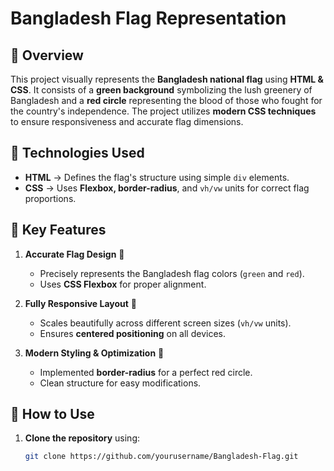 # Bangladesh Flag Representation

## 📌 Overview
This project visually represents the **Bangladesh national flag** using **HTML & CSS**. It consists of a **green background** symbolizing the lush greenery of Bangladesh and a **red circle** representing the blood of those who fought for the country's independence. The project utilizes **modern CSS techniques** to ensure responsiveness and accurate flag dimensions.

## 🔧 Technologies Used
- **HTML** → Defines the flag's structure using simple `div` elements.
- **CSS** → Uses **Flexbox, border-radius**, and `vh/vw` units for correct flag proportions.

## 🚀 Key Features
1. **Accurate Flag Design** 🏴  
   - Precisely represents the Bangladesh flag colors (`green` and `red`).
   - Uses **CSS Flexbox** for proper alignment.

2. **Fully Responsive Layout** 📲  
   - Scales beautifully across different screen sizes (`vh/vw` units).
   - Ensures **centered positioning** on all devices.

3. **Modern Styling & Optimization** 🎨  
   - Implemented **border-radius** for a perfect red circle.
   - Clean structure for easy modifications.

## 🏁 How to Use
1. **Clone the repository** using:
   ```bash
   git clone https://github.com/yourusername/Bangladesh-Flag.git
